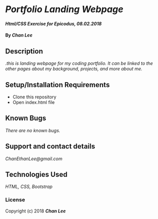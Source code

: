 # _Portfolio Landing Webpage_

#### _Html/CSS Exercise for Epicodus, 08.02.2018_

#### By _**Chan Lee**_

## Description

_.this is landing webpage for my coding portfolio. It can be linked to the other pages about my background, projects, and more about me._

## Setup/Installation Requirements

* Clone this repository
* Open index.html file

## Known Bugs

_There are no known bugs._

## Support and contact details

_ChanEthanLee@gmail.com_

## Technologies Used

_HTML, CSS, Bootstrap_

### License

Copyright (c) 2018 **_Chan Lee_**
